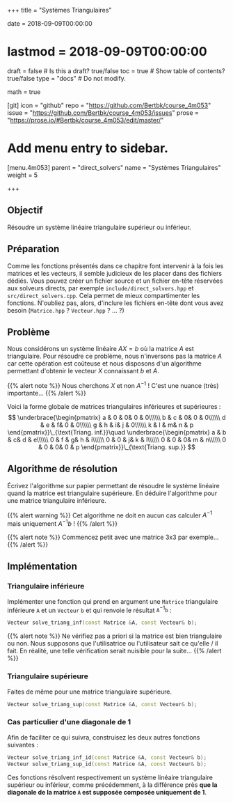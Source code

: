 +++
title = "Systèmes Triangulaires"

date = 2018-09-09T00:00:00
# lastmod = 2018-09-09T00:00:00

draft = false  # Is this a draft? true/false
toc = true  # Show table of contents? true/false
type = "docs"  # Do not modify.

math = true

[git]
  icon = "github"
  repo = "https://github.com/Bertbk/course_4m053"
  issue = "https://github.com/Bertbk/course_4m053/issues"
  prose = "https://prose.io/#Bertbk/course_4m053/edit/master/"

# Add menu entry to sidebar.
[menu.4m053]
  parent = "direct_solvers"
  name = "Systèmes Triangulaires"
  weight = 5

+++

## Objectif

Résoudre un système linéaire triangulaire supérieur ou inférieur.

## Préparation

Comme les fonctions présentés dans ce chapitre font intervenir à la fois les matrices et les vecteurs, il semble judicieux de les placer dans des fichiers dédiés. Vous pouvez créer un fichier source et un fichier en-tête réservées aux solveurs directs, par exemple `include/direct_solvers.hpp` et `src/direct_solvers.cpp`. Cela permet de mieux compartimenter les fonctions. N'oubliez pas, alors, d'inclure les fichiers en-tête dont vous avez besoin (`Matrice.hpp` ? `Vecteur.hpp` ? ... ?)

## Problème

Nous considérons un système linéaire $AX = b$ où la matrice $A$ est triangulaire. Pour résoudre ce problème, nous n'inversons pas la matrice $A$ car cette opération est coûteuse et nous disposons d'un algorithme permettant d'obtenir le vecteur $X$ connaissant $b$ et $A$.

{{% alert note %}}
Nous cherchons $X$ et non $A^{-1}$ ! C'est une nuance (très) importante...
{{% /alert %}}

Voici la forme globale de matrices triangulaires inférieures et supérieures  :
$$
\underbrace{\begin{pmatrix}
  a & 0 & 0& 0 & 0\\\\\\
  b & c & 0& 0 & 0\\\\\\
  d & e & f& 0 & 0\\\\\\
  g & h & i& j & 0\\\\\\
  k & l & m& n & p
\end{pmatrix}}\_{\text{Triang. inf.}}\quad
\underbrace{\begin{pmatrix}
  a & b & c& d & e\\\\\\
  0 & f & g& h & i\\\\\\
  0 & 0 & j& k & l\\\\\\
  0 & 0 & 0& m & n\\\\\\
  0 & 0 & 0& 0 & p
\end{pmatrix}}\_{\text{Triang. sup.}}
$$

## Algorithme de résolution

Écrivez l'algorithme sur papier permettant de résoudre le système linéaire quand la matrice est triangulaire supérieure. En déduire l'algorithme pour une matrice triangulaire inférieure.

{{% alert warning %}}
Cet algorithme ne doit en aucun cas calculer $A^{-1}$ mais uniquement $A^{-1}b$ !
{{% /alert %}}

{{% alert note %}}
Commencez petit avec une matrice 3x3 par exemple...
{{% /alert %}}

## Implémentation

### Triangulaire inférieure

Implémenter une fonction qui prend en argument une `Matrice` triangulaire inférieure `A` et un `Vecteur` `b` et qui renvoie le résultat $\texttt{A}^{-1}\texttt{b}$ :

```c++
Vecteur solve_triang_inf(const Matrice &A, const Vecteur& b);
```
{{% alert note %}}
Ne vérifiez pas a priori si la matrice est bien triangulaire ou non. Nous supposons que l'utilisatrice ou l'utilisateur sait ce qu'elle / il fait. En réalité, une telle vérification serait nuisible pour la suite...
{{% /alert %}}


### Triangulaire supérieure

Faites de même pour une matrice triangulaire supérieure.
```c++
Vecteur solve_triang_sup(const Matrice &A, const Vecteur& b);
```

### Cas particulier d'une diagonale de 1

Afin de faciliter ce qui suivra, construisez les deux autres fonctions suivantes :
```c++
Vecteur solve_triang_inf_id(const Matrice &A, const Vecteur& b);
Vecteur solve_triang_sup_id(const Matrice &A, const Vecteur& b);
```
Ces fonctions résolvent respectivement un système linéaire triangulaire supérieur ou inférieur, comme précédemment, à la différence près **que la diagonale de la matrice `A` est supposée composée uniquement de 1**.
